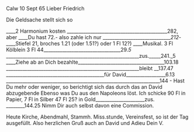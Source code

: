  Calw 10 Sept 65
Lieber Friedrich

Die Geldsache stellt sich so

____2 Harmonium kosten ___________________________________________282, aber ____Du hast 72.- also zahle ich nur ______________________________212_-____Stiefel 21, broches 1.21 (oder 1.51?) oder 1 Fl 12?)
____Musikal. 3 Fl Kölblein 3 Fl 44_________________________________29._5_ _________________________________________________________zus._____241._5 ____Ziehe ab an Dich bezahlte_____________________________________103.18 _________________________________________________________bleibt __137.47 __________________________________________für David_________________6.13 __________________________________________________________________144 -
Hast Du mehr oder weniger, so berichtigt sich das durch das an David abzugebende Ebenso was Du aus den Napoleons löst. Ich schicke 90 Fl in Papier, 7 Fl in Silber 47 Fl 25? in Gold_____________________zus. ________144.25 
Nimm Dir auch selbst davon eine Commission.

Heute Kirche, Abendmahl, Stammh. Miss.stunde, Vereinsfest, so ist der Tag ausgefüllt. Also herzlichen Gruß auch an David und Adieu
 Dein V.

